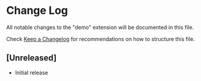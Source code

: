 # Change Log

All notable changes to the "demo" extension will be documented in this file.

Check [Keep a Changelog](http://keepachangelog.com/) for recommendations on how to structure this file.

## [Unreleased]

- Initial release